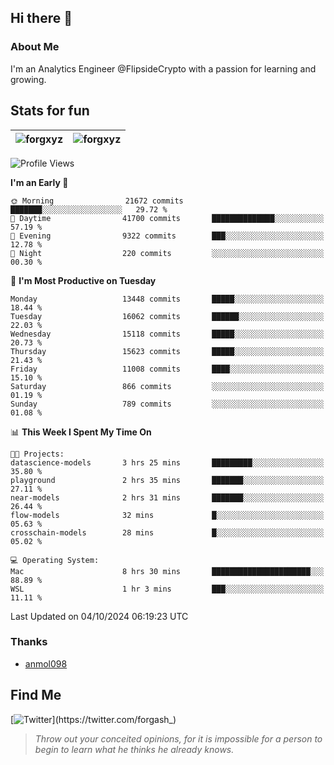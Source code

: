 ## Hi there 👋

### About Me

I'm an Analytics Engineer @FlipsideCrypto with a passion for learning and growing.
  
## Stats for fun

| <img align="center" src="https://github-readme-streak-stats.herokuapp.com/?user=forgxyz&theme=tokyonight" alt="forgxyz" /> | <img align="center" src="https://github-readme-stats.vercel.app/api?username=forgxyz&theme=tokyonight&show_icons=true" alt="forgxyz" /> |
| ------------- |------------- |


<!--START_SECTION:waka-->
![Profile Views](http://img.shields.io/badge/Profile%20Views-0-blue)

**I'm an Early 🐤** 

```text
🌞 Morning                21672 commits       ███████░░░░░░░░░░░░░░░░░░   29.72 % 
🌆 Daytime                41700 commits       ██████████████░░░░░░░░░░░   57.19 % 
🌃 Evening                9322 commits        ███░░░░░░░░░░░░░░░░░░░░░░   12.78 % 
🌙 Night                  220 commits         ░░░░░░░░░░░░░░░░░░░░░░░░░   00.30 % 
```
📅 **I'm Most Productive on Tuesday** 

```text
Monday                   13448 commits       █████░░░░░░░░░░░░░░░░░░░░   18.44 % 
Tuesday                  16062 commits       ██████░░░░░░░░░░░░░░░░░░░   22.03 % 
Wednesday                15118 commits       █████░░░░░░░░░░░░░░░░░░░░   20.73 % 
Thursday                 15623 commits       █████░░░░░░░░░░░░░░░░░░░░   21.43 % 
Friday                   11008 commits       ████░░░░░░░░░░░░░░░░░░░░░   15.10 % 
Saturday                 866 commits         ░░░░░░░░░░░░░░░░░░░░░░░░░   01.19 % 
Sunday                   789 commits         ░░░░░░░░░░░░░░░░░░░░░░░░░   01.08 % 
```


📊 **This Week I Spent My Time On** 

```text
🐱‍💻 Projects: 
datascience-models       3 hrs 25 mins       █████████░░░░░░░░░░░░░░░░   35.80 % 
playground               2 hrs 35 mins       ███████░░░░░░░░░░░░░░░░░░   27.11 % 
near-models              2 hrs 31 mins       ███████░░░░░░░░░░░░░░░░░░   26.44 % 
flow-models              32 mins             █░░░░░░░░░░░░░░░░░░░░░░░░   05.63 % 
crosschain-models        28 mins             █░░░░░░░░░░░░░░░░░░░░░░░░   05.02 % 

💻 Operating System: 
Mac                      8 hrs 30 mins       ██████████████████████░░░   88.89 % 
WSL                      1 hr 3 mins         ███░░░░░░░░░░░░░░░░░░░░░░   11.11 % 
```


 Last Updated on 04/10/2024 06:19:23 UTC
<!--END_SECTION:waka-->

### Thanks
 - [anmol098](https://github.com/anmol098/waka-readme-stats/)
  
## Find Me
[![Twitter](https://img.shields.io/twitter/url/https/twitter.com/forgash_.svg?style=social&label=Follow%20%40forgash_)](https://twitter.com/forgash_)


> *Throw out your conceited opinions, for it is impossible for a person to begin to learn what he thinks he already knows.* 
